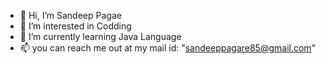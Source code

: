 - 👋 Hi, I’m Sandeep Pagae
- 👀 I’m interested in Codding
- 🌱 I’m currently learning Java Language
- 📫 you can reach me out at my mail id: "sandeeppagare85@gmail.com"

<!---
SandeepCreation/SandeepCreation is a ✨ special ✨ repository because its `README.md` (this file) appears on your GitHub profile.
You can click the Preview link to take a look at your changes.
--->
